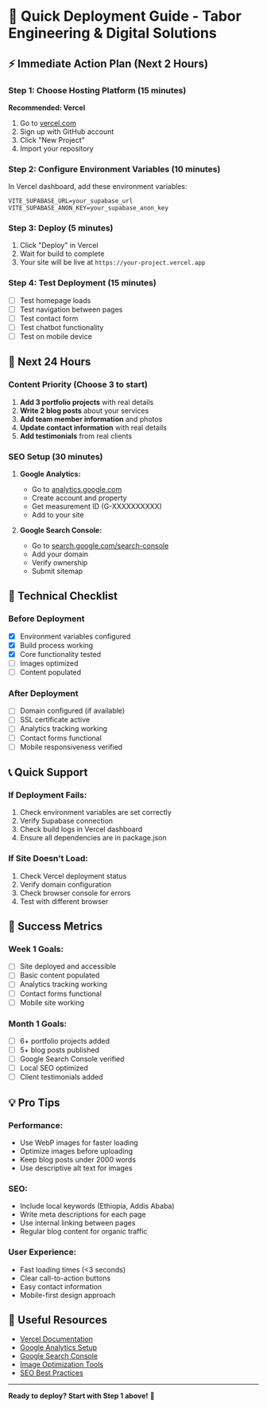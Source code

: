 # 🚀 Quick Deployment Guide - Tabor Engineering & Digital Solutions

## ⚡ Immediate Action Plan (Next 2 Hours)

### Step 1: Choose Hosting Platform (15 minutes)
**Recommended: Vercel**
1. Go to [vercel.com](https://vercel.com)
2. Sign up with GitHub account
3. Click "New Project"
4. Import your repository

### Step 2: Configure Environment Variables (10 minutes)
In Vercel dashboard, add these environment variables:
```
VITE_SUPABASE_URL=your_supabase_url
VITE_SUPABASE_ANON_KEY=your_supabase_anon_key
```

### Step 3: Deploy (5 minutes)
1. Click "Deploy" in Vercel
2. Wait for build to complete
3. Your site will be live at `https://your-project.vercel.app`

### Step 4: Test Deployment (15 minutes)
- [ ] Test homepage loads
- [ ] Test navigation between pages
- [ ] Test contact form
- [ ] Test chatbot functionality
- [ ] Test on mobile device

## 🎯 Next 24 Hours

### Content Priority (Choose 3 to start)
1. **Add 3 portfolio projects** with real details
2. **Write 2 blog posts** about your services
3. **Add team member information** and photos
4. **Update contact information** with real details
5. **Add testimonials** from real clients

### SEO Setup (30 minutes)
1. **Google Analytics:**
   - Go to [analytics.google.com](https://analytics.google.com)
   - Create account and property
   - Get measurement ID (G-XXXXXXXXXX)
   - Add to your site

2. **Google Search Console:**
   - Go to [search.google.com/search-console](https://search.google.com/search-console)
   - Add your domain
   - Verify ownership
   - Submit sitemap

## 🔧 Technical Checklist

### Before Deployment
- [x] Environment variables configured
- [x] Build process working
- [x] Core functionality tested
- [ ] Images optimized
- [ ] Content populated

### After Deployment
- [ ] Domain configured (if available)
- [ ] SSL certificate active
- [ ] Analytics tracking working
- [ ] Contact forms functional
- [ ] Mobile responsiveness verified

## 📞 Quick Support

### If Deployment Fails:
1. Check environment variables are set correctly
2. Verify Supabase connection
3. Check build logs in Vercel dashboard
4. Ensure all dependencies are in package.json

### If Site Doesn't Load:
1. Check Vercel deployment status
2. Verify domain configuration
3. Check browser console for errors
4. Test with different browser

## 🎉 Success Metrics

### Week 1 Goals:
- [ ] Site deployed and accessible
- [ ] Basic content populated
- [ ] Analytics tracking working
- [ ] Contact forms functional
- [ ] Mobile site working

### Month 1 Goals:
- [ ] 6+ portfolio projects added
- [ ] 5+ blog posts published
- [ ] Google Search Console verified
- [ ] Local SEO optimized
- [ ] Client testimonials added

## 💡 Pro Tips

### Performance:
- Use WebP images for faster loading
- Optimize images before uploading
- Keep blog posts under 2000 words
- Use descriptive alt text for images

### SEO:
- Include local keywords (Ethiopia, Addis Ababa)
- Write meta descriptions for each page
- Use internal linking between pages
- Regular blog content for organic traffic

### User Experience:
- Fast loading times (<3 seconds)
- Clear call-to-action buttons
- Easy contact information
- Mobile-first design approach

## 🔗 Useful Resources

- [Vercel Documentation](https://vercel.com/docs)
- [Google Analytics Setup](https://support.google.com/analytics/answer/10089681)
- [Google Search Console](https://support.google.com/webmasters/answer/9128668)
- [Image Optimization Tools](https://squoosh.app/)
- [SEO Best Practices](https://developers.google.com/search/docs)

---

**Ready to deploy? Start with Step 1 above!** 🚀 